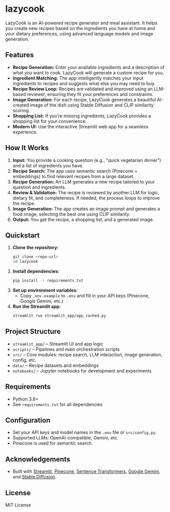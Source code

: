 # lazycook

LazyCook is an AI-powered recipe generator and meal assistant. It helps you create new recipes based on the ingredients you have at home and your dietary preferences, using advanced language models and image generation.

## Features
- **Recipe Generation:** Enter your available ingredients and a description of what you want to cook. LazyCook will generate a custom recipe for you.
- **Ingredient Matching:** The app intelligently matches your input ingredients to recipes and suggests what else you may need to buy.
- **Recipe Review Loop:** Recipes are validated and improved using an LLM-based reviewer, ensuring they fit your preferences and constraints.
- **Image Generation:** For each recipe, LazyCook generates a beautiful AI-created image of the dish using Stable Diffusion and CLIP similarity scoring.
- **Shopping List:** If you’re missing ingredients, LazyCook provides a shopping list for your convenience.
- **Modern UI:** Use the interactive Streamlit web app for a seamless experience.

## How It Works
1. **Input:** You provide a cooking question (e.g., "quick vegetarian dinner") and a list of ingredients you have.
2. **Recipe Search:** The app uses semantic search (Pinecone + embeddings) to find relevant recipes from a large dataset.
3. **Recipe Generation:** An LLM generates a new recipe tailored to your question and ingredients.
4. **Review & Validation:** The recipe is reviewed by another LLM for logic, dietary fit, and completeness. If needed, the process loops to improve the recipe.
5. **Image Generation:** The app creates an image prompt and generates a food image, selecting the best one using CLIP similarity.
6. **Output:** You get the recipe, a shopping list, and a generated image.

## Quickstart
1. **Clone the repository:**
   ```sh
   git clone <repo-url>
   cd lazycook
   ```
2. **Install dependencies:**
   ```sh
   pip install -r requirements.txt
   ```
3. **Set up environment variables:**
   - Copy `.env.example` to `.env` and fill in your API keys (Pinecone, Google Gemini, etc.)
4. **Run the Streamlit app:**
   ```sh
   streamlit run streamlit_app/app_cached.py
   ```

## Project Structure
- `streamlit_app/` – Streamlit UI and app logic
- `scripts/` – Pipelines and main orchestration scripts
- `src/` – Core modules: recipe search, LLM interaction, image generation, config, etc.
- `data/` – Recipe datasets and embeddings
- `notebooks/` – Jupyter notebooks for development and experiments

## Requirements
- Python 3.8+
- See `requirements.txt` for all dependencies

## Configuration
- Set your API keys and model names in the `.env` file or `src/config.py`.
- Supported LLMs: OpenAI-compatible, Gemini, etc.
- Pinecone is used for semantic search.

## Acknowledgements
- Built with [Streamlit](https://streamlit.io/), [Pinecone](https://www.pinecone.io/), [Sentence Transformers](https://www.sbert.net/), [Google Gemini](https://ai.google.dev/), and [Stable Diffusion](https://stability.ai/).

## License
MIT License